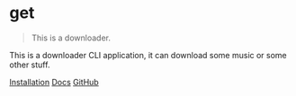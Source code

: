 # get

> This is a downloader.

This is a downloader CLI application, it can download some music or some other stuff.

[Installation](installation.md)
[Docs](docs.md)
[GitHub](https://github.com/fzdwx/get)
